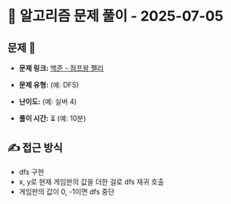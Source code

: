 # 📝 알고리즘 문제 풀이 - 2025-07-05

## 문제 📖

- **문제 링크:** [백준 - 점프왕 쩰리](https://www.acmicpc.net/problem/16173)

- **문제 유형:** (예: DFS)

- **난이도:** (예: 실버 4)

- **풀이 시간:** ⏳ (예: 10분)

## ✍ 접근 방식

- dfs 구현
- x, y로 현재 게임판의 값을 더한 걸로 dfs 재귀 호출
- 게임판의 값이 0, -1이면 dfs 중단